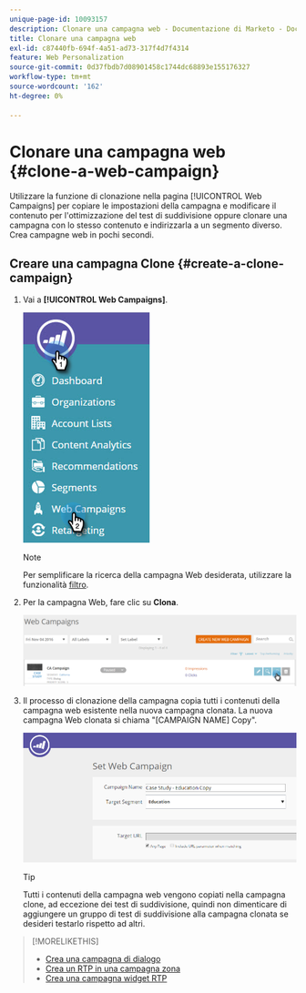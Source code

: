```yaml
---
unique-page-id: 10093157
description: Clonare una campagna web - Documentazione di Marketo - Documentazione del prodotto
title: Clonare una campagna web
exl-id: c87440fb-694f-4a51-ad73-317f4d7f4314
feature: Web Personalization
source-git-commit: 0d37fbdb7d08901458c1744dc68893e155176327
workflow-type: tm+mt
source-wordcount: '162'
ht-degree: 0%

---
```


# Clonare una campagna web {#clone-a-web-campaign}

Utilizzare la funzione di clonazione nella pagina [!UICONTROL Web Campaigns] per copiare le impostazioni della campagna e modificare il contenuto per l&#39;ottimizzazione del test di suddivisione oppure clonare una campagna con lo stesso contenuto e indirizzarla a un segmento diverso. Crea campagne web in pochi secondi.

## Creare una campagna Clone {#create-a-clone-campaign}

1. Vai a **[!UICONTROL Web Campaigns]**.

   ![](assets/image2016-8-18-16-3a44-3a0.png)

   >[!NOTE]
   >
   >Per semplificare la ricerca della campagna Web desiderata, utilizzare la funzionalità [filtro](/help/marketo/product-docs/web-personalization/working-with-web-campaigns/filter-web-campaigns.md).

1. Per la campagna Web, fare clic su **Clona**.

   ![](assets/web-campaigns-1-clone-hand.png)

1. Il processo di clonazione della campagna copia tutti i contenuti della campagna web esistente nella nuova campagna clonata. La nuova campagna Web clonata si chiama &quot;[CAMPAIGN NAME] Copy&quot;.

   ![](assets/image2016-8-18-17-3a8-3a27.png)

   >[!TIP]
   >
   >Tutti i contenuti della campagna web vengono copiati nella campagna clone, ad eccezione dei test di suddivisione, quindi non dimenticare di aggiungere un gruppo di test di suddivisione alla campagna clonata se desideri testarlo rispetto ad altri.

>[!MORELIKETHIS]
>
>* [Crea una campagna di dialogo](/help/marketo/product-docs/web-personalization/working-with-web-campaigns/create-a-new-dialog-web-campaign.md)
>* [Crea un RTP in una campagna zona](/help/marketo/product-docs/web-personalization/working-with-web-campaigns/create-a-new-in-zone-web-campaign.md)
>* [Crea una campagna widget RTP](/help/marketo/product-docs/web-personalization/working-with-web-campaigns/create-a-new-widget-web-campaign.md)
